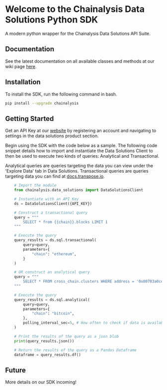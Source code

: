 # Welcome to the Chainalysis Data Solutions Python SDK
A modern python wrapper for the Chainalysis Data Solutions API Suite.

## Documentation
See the latest documentation on all available classes and methods at our wiki page [here](https://github.com/TransposeData/chainalysis-data-solutions-python-sdk/wiki).

## Installation

To install the SDK, run the following command in bash.

```bash
pip install --upgrade chainalysis
```

## Getting Started
Get an API Key at our [website](https://data.chainalysis.com/) by registering an account and
navigating to settings in the data solutions product section.


Begin using the SDK with the code below as a sample. The following code snippet details how to import and instantiate the Data Solutions Client to then be used to execute two kinds of queries: Analytical and Transactional.

Analytical queries are queries targeting the data you can view under the 'Explore Data' tab in Data Solutions. Transactional queries are queries targeting data you can find at [docs.transpose.io](docs.transpose.io).

```python
    # Import the module
    from chainalysis.data_solutions import DataSolutionsClient

    # Instantiate with an API Key
    ds = DataSolutionsClient({API_KEY})

    # Construct a transactional query
    query = """
        SELECT * from {{chain}}.blocks LIMIT 1
    """

    # Execute the query
    query_results = ds.sql.transactional(
        query=query,
        parameters={
            "chain": "ethereum",
        }
    )

    # OR construct an analytical query
    query = """
        SELECT * FROM cross_chain.clusters WHERE address = '0x00703a0ce5406501c44ca657497c0f785e83dde0' LIMIT 10;
    """

    # Execute the query
    query_results = ds.sql.analytical(
        query=query,
        parameters={
            "chain": "bitcoin",
        },
        polling_interval_sec=5, # How often to check if data is available yet
    )

    # Print the results of the query as a json blob
    print(query_results.json())

    # Return the results of the query as a Pandas Dataframe
    dataframe = query_results.df()
```

## Future

More details on our SDK incoming!

